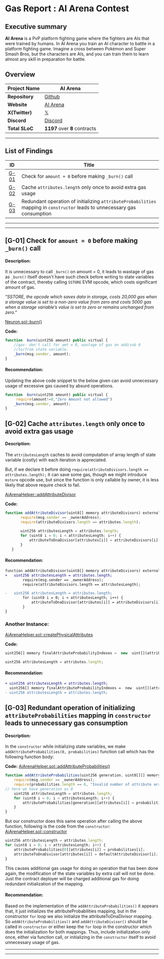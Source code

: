 
# Gas Report : AI Arena Contest 

## Executive summary
 **AI Arena** is a PvP platform fighting game where the fighters are AIs that were trained by humans. In AI Arena you train an AI character to battle in a platform fighting game. Imagine a cross between Pokémon and Super Smash Bros, but the characters are AIs, and you can train them to learn almost any skill in preparation for battle.

## Overview

| **Project Name**	| **AI Arena**                                            |
| --------------------- | ------------------------------------------------------- |
| **Repository**   	| [Github](https://github.com/code-423n4/2024-02-ai-arena)|
| **Website**      	| [AI Arena](https://aiarena.io/#/)                       |
| **X(Twitter)**   	| [𝕏](https://twitter.com/aiarena_)             	  |
| **Discord**      	| [Discord](https://discord.gg/aiarena)                   |
| **Total SLoC**  	| **1197** over **8** contracts                           |

---

## List of Findings 

|   **ID**              | **Title**                                                                                                | 
|:--------------------:|---------------------------------------------------------------------------------------------------|  
| [G-01](#g-01-check-for-amount--0-before-making-_burn-call) | Check for `amount = 0` before making `_burn()` call                     |  
| [G-02](#g-02-cache-attributeslength-only-once-to-avoid-extra-gas-usage) | Cache `attributes.length` only once to avoid extra gas usage |  
| [G-03](#g-03-redundant-operation-of-initializing-attributeProbabilities-mapping-in-constructor-leads-to-unnecessary-gas-consumption) |  Redundant operation of initializing `attributeProbabilities` mapping in `constructor` leads to unnecessary gas consumption            |  


---
---
## [G-01] Check for `amount = 0` before making `_burn()` call
#### Description:
It is unnecessary to call `_burn()`  on amount  = 0, it leads to wastage of gas as `_burn()`  itself doesn't have such check before writing to state variables of the contract, thereby calling `SSTORE` EVM opcode, which costs significant amount of gas.

*"SSTORE, the opcode which saves data in storage, costs 20,000 gas when a storage value is set to a non-zero value from zero and costs 5000 gas when a storage variable’s value is set to zero or remains unchanged from zero."*

 [Neuron.sol::burn()](https://github.com/code-423n4/2024-02-ai-arena/blob/main/src/Neuron.sol#L163-L165)
 
**Code:**
```javascript
function  burn(uint256 amount) public virtual {
	//gas- don't call for amt = 0, wastage of gas on add/sub 0 
	//to/from state variable.
	_burn(msg.sender, amount);
}
```
#### Recommendation: 
Updating the above code snippet to the below given can avoid unnecessary usage of excessive gas caused by absurd operations.
```javascript
function  burn(uint256 amount) public virtual {
	 require(amount!=0,"Zero Amount not allowed")
	_burn(msg.sender, amount);
}
```
##
## [G-02] Cache `attributes.length` only once to avoid extra gas usage
#### Description: 
The `attributesLength` caches to avoid computation of array length of state variable (costly) with each iteration is appreciated.

But, if we declare it before doing `require(attributeDivisors.length == attributes.length);`
it can save some gas, though we might introduce `mstore` opcode use, but since the function is only callable by owner, it is less likely that above require check to fail. 

 [AiArenaHelper::addAttributeDivisor](https://github.com/code-423n4/2024-02-ai-arena/blob/cd1a0e6d1b40168657d1aaee8223dc050e15f8cc/src/AiArenaHelper.sol#L68-L76)

**Code:** 
 ```javascript
 function addAttributeDivisor(uint8[] memory attributeDivisors) external {
        require(msg.sender == _ownerAddress);
        require(attributeDivisors.length == attributes.length);
	
        uint256 attributesLength = attributes.length;
        for (uint8 i = 0; i < attributesLength; i++) {
            attributeToDnaDivisor[attributes[i]] = attributeDivisors[i];
        }
    }    
```

#### Recommendation: 
```diff
function addAttributeDivisor(uint8[] memory attributeDivisors) external {
+ 	uint256 attributesLength = attributes.length;
        require(msg.sender == _ownerAddress);
        require(attributeDivisors.length == attributesLength);

- 	uint256 attributesLength = attributes.length;
        for (uint8 i = 0; i < attributesLength; i++) {
            attributeToDnaDivisor[attributes[i]] = attributeDivisors[i];
        }
}    
```
### Another Instance: 
 [AiArenaHelper.sol::createPhysicalAttributes](https://github.com/code-423n4/2024-02-ai-arena/blob/cd1a0e6d1b40168657d1aaee8223dc050e15f8cc/src/AiArenaHelper.sol#L96-L98)

**Code:**
```javascript
uint256[] memory finalAttributeProbabilityIndexes =  new  uint[](attributes.length);

uint256 attributesLength = attributes.length;
```
#### Recommendation: 
```diff
+ uint256 attributesLength = attributes.length;
  uint256[] memory finalAttributeProbabilityIndexes =  new  uint[](attributes.length);
- uint256 attributesLength = attributes.length;
```
##
## [G-03] Redundant operation of initializing `attributeProbabilities` mapping in `constructor` leads to unnecessary gas consumption  
#### Description: 
In the `constructor` while initializing state variables, we make `addAttributeProbabilities(0, probabilities)` function call which has the following function body:

**Code:** 
[AiArenaHelper.sol::addAttributeProbabilities()](https://github.com/code-423n4/2024-02-ai-arena/blob/main/src/AiArenaHelper.sol#L131-L139)
```javascript
function addAttributeProbabilities(uint256 generation, uint8[][] memory probabilities) public {
    require(msg.sender == _ownerAddress);
    require(probabilities.length == 6, "Invalid number of attribute arrays");
// here we have generation as 0
    uint256 attributesLength = attributes.length;
    for (uint8 i = 0; i < attributesLength; i++) {
        attributeProbabilities[generation][attributes[i]] = probabilities[i];
    }
}
```
But our constructor does this same operation after calling the above function, following is the code from the `constructor`:
[AiArenaHelper.sol::constructor](https://github.com/code-423n4/2024-02-ai-arena/blob/main/src/AiArenaHelper.sol#L41-L52)
```javascript
uint256 attributesLength = attributes.length;
for (uint8 i = 0; i < attributesLength; i++) {
    attributeProbabilities[0][attributes[i]] = probabilities[i];
    attributeToDnaDivisor[attributes[i]] = defaultAttributeDivisor[i];
}
```
This causes additional gas usage for doing an operation that has been done again, the modification of the state variables by extra call will not be done. Just the contract deployer will be charged additional gas for doing redundant initialization of the mapping. 
#### Recommendation: 
Based on the implementation of the `addAttributeProbabilities()` it appears that, it just initializes the attributeProbabilities mapping, but in the constructor `for` loop we also initialize the attributeToDnaDivisor mapping. So `addAttributeProbabilities()` and `addAttributeDivisor()` should be called in `constructor` or either keep the `for` loop in the constructor which does the initialization for both mappings. Thus, include initialization only once, either via function call, or initializing in the `constructor` itself to avoid unnecessary usage of gas.  
***
---
